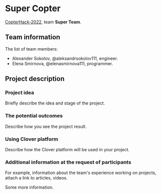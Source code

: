 # Super Copter

[CopterHack-2022](copterhack2022.md), team **Super Team**.

## Team information

The list of team members:

* Alexander Sokolov, @aleksandrsokolov111, engineer.
* Elena Smirnova, @elenasmirnova111, programmer.

## Project description

### Project idea

Briefly describe the idea and stage of the project.

### The potential outcomes

Describe how you see the project result.

### Using Clover platform

Describe how the Clover platform will be used in your project.

### Additional information at the request of participants

For example, information about the team's experience working on projects, attach a link to articles, videos.

Some more information.
